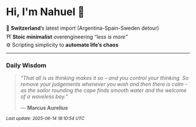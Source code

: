# Hi, I'm Nahuel :tiger:

📍 **Switzerland**’s latest import (Argentina-Spain-Sweden detour)  
⛩️ **Stoic minimalist** overengineering *“less is more”*  
⚙️ Scripting simplicity to **automate life’s chaos**

---

### Daily Wisdom
> _"That all is as thinking makes it so – and you control your thinking. So remove your judgements whenever you wish and then there is calm - as the sailor rounding the cape finds smooth water and the welcome of a waveless bay."_  
>
> — **Marcus Aurelius**

<sub>*Last update: 2025-06-14 18:10:54 UTC*</sub>

